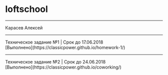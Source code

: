 # loftschool
<hr>
Карасев Алексей
<hr>
Техническое задание №1 | Срок до 17.06.2018<br>
[Выполнено](https://classicpower.github.io/homework-1/)
<hr>
Техническое задание №2 | Срок до 24.06.2018<br>
[Выполнено](https://classicpower.github.io/coworking/)
